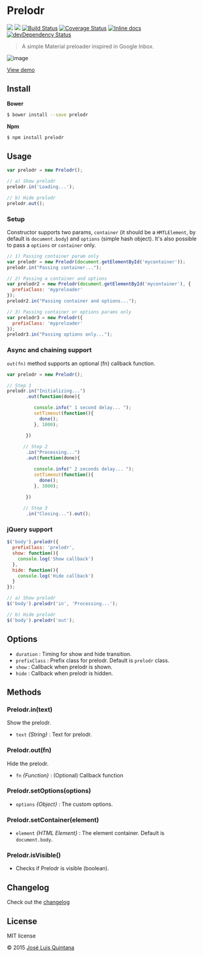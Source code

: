 # Prelodr
[![](https://img.shields.io/bower/v/prelodr.svg?style=flat-square)](https://github.com/quintana-dev/prelodr#install) [![](https://img.shields.io/npm/v/prelodr.svg?style=flat-square)](https://www.npmjs.com/package/prelodr) [![Build Status](http://img.shields.io/travis/quintana-dev/prelodr.svg?style=flat-square)](https://travis-ci.org/quintana-dev/prelodr)  [![Coverage Status](https://img.shields.io/coveralls/quintana-dev/prelodr.svg?style=flat-square)](https://coveralls.io/github/quintana-dev/prelodr?branch=master) [![Inline docs](http://inch-ci.org/github/quintana-dev/prelodr.svg?branch=master&style=flat-square&v2)](http://inch-ci.org/github/quintana-dev/prelodr) [![devDependency Status](https://david-dm.org/quintana-dev/prelodr/dev-status.svg?style=flat-square)](https://david-dm.org/quintana-dev/prelodr#info=devDependencies)

> A simple Material preloader inspired in Google Inbox.

![image](http://g.recordit.co/0Uc5Bih5Tk.gif)

[View demo](http://codepen.io/joseluisq/full/rVeyXY)

## Install
**Bower**

```sh
$ bower install --save prelodr
```

**Npm**

```sh
$ npm install prelodr
```

## Usage

```js
var prelodr = new Prelodr();

// a) Show prelodr
prelodr.in('Loading...');

// b) Hide prelodr
prelodr.out();
```

### Setup
Constructor supports two params, `container` (it should be a `HMTLElement`, by default is `document.body`) 
and `options` (simple hash object). It's also possible to pass a `options` or `container` only.

```js
// 1) Passing container param only
var prelodr = new Prelodr(document.getElementById('mycontainer'));
prelodr.in("Passing container...");
```

```js
// 2) Passing a container and options
var prelodr2 = new Prelodr(document.getElementById('mycontainer'), {
  prefixClass: 'mypreloader'
});
prelodr2.in("Passing container and options...");
```

```js
// 3) Passing container or options params only
var prelodr3 = new Prelodr({
  prefixClass: 'mypreloader'
});
prelodr3.in("Passing options only...");

```

### Async and chaining support
`out(fn)` method supports an optional (fn) callback function.

```js
var prelodr = new Prelodr();

// Step 1
prelodr.in("Initializing...")
       .out(function(done){

          console.info(" 1 second delay... ");
          setTimeout(function(){
            done();
          }, 1000);

       })
       
      // Step 2
       .in("Processing...")
       .out(function(done){

          console.info(" 2 seconds delay... ");
          setTimeout(function(){
            done();
          }, 3000);

       })
        
      // Step 3
       .in("Closing...").out();
```

### jQuery support

```js
$('body').prelodr({
  prefixClass: 'prelodr',
  show: function(){
    console.log('Show callback')
  },
  hide: function(){
    console.log('Hide callback')
  }
});

// a) Show prelodr
$('body').prelodr('in', 'Processing...');

// b) Hide prelodr
$('body').prelodr('out');
```


## Options
- `duration` : Timing for show and hide transition.
- `prefixClass` : Prefix class for prelodr. Default is `prelodr` class.
- `show` : Callback when prelodr is shown.
- `hide` : Callback when prelodr is hidden.

## Methods
### Prelodr.in(text)
Show the prelodr.
- `text` _{String}_ : Text for prelodr.

### Prelodr.out(fn)
Hide the prelodr.
- `fn` _{Function}_ : (Optional) Callback function

### Prelodr.setOptions(options)
- `options` _{Object}_ : The custom options.

### Prelodr.setContainer(element)
- `element` _{HTML Element}_ : The element container. Default is `document.body`.

### Prelodr.isVisible()
- Checks if Prelodr is visible (boolean).

## Changelog
Check out the [changelog](https://github.com/quintana-dev/prelodr/releases)

## License
MIT license

© 2015 [José Luis Quintana](http://quintana.io)
